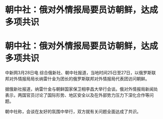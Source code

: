 # 朝中社：俄对外情报局要员访朝鲜，达成多项共识

# 朝中社：俄对外情报局要员访朝鲜，达成多项共识

中新网3月28日电 综合俄新社、朝中社报道，当地时间25日至27日，以俄罗斯联邦对外情报局局长纳雷什金为团长的俄罗斯联邦对外情报局代表团访问朝鲜。

据俄新社报道，纳雷什金与朝鲜国家保卫相李昌大举行会谈。俄对外情报局新闻处表示，两国官员讨论了国际形势、地区安全以及在外部势力压力下深化合作等问题。

朝中社称，会谈在友好的氛围中举行，双方就有关问题全面达成了共识。

